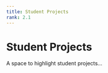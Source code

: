 ```yaml
---
title: Student Projects
rank: 2.1
---
```

# Student Projects

A space to highlight student projects...

